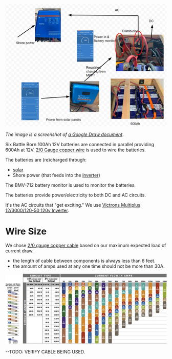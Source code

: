 ![schematic](./images/schematic.png)

_The image is a screenshot of  [a Google Draw document](https://docs.google.com/drawings/d/1X5Fls75ioN82ZMCHzN90oixNZ60E3s5VR6cbR8S1eH8/edit)_.

Six Battle Born 100Ah 12V batteries are connected in parallel providing 600Ah at 12V.  [2/0 Gauge copper wire](https://amzn.to/2Mp7yia) is used to wire the batteries.

The batteries are (re)charged through:
* [solar](Solar.md)
* Shore power (that feeds into the [inverter](inverter.md))

The BMV-712 battery monitor is used to monitor the batteries.

The batteries provide power/electricity to both DC and AC circuits.

It's the AC circuits that "get exciting."  We use [Victrons Multiplus 12/3000/120-50 120v Inverter](inverter.md).

# Wire Size

We chose [2/0 gauge copper cable](https://amzn.to/2Mp7yia) based on our maximum expected load of current draw.
- the length of cable between components is always less than 6 feet.
- the amount of amps used at any one time should not be more than 30A.

![cable size](./images/cablesize_amps.png)

--TODO: VERIFY CABLE BEING USED.

